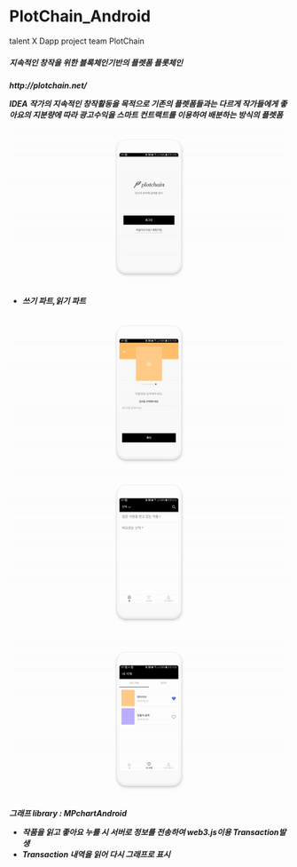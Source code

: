 # PlotChain_Android
talent X Dapp project team PlotChain


<h5>지속적인 창작을 위한 블록체인기반의 플렛폼 플롯체인<h5>

<p>http://plotchain.net/</p>
<div>IDEA 
 작가의 지속적인 창작활동을 목적으로 기존의 플렛폼들과는 다르게 작가들에게 좋아요의 지분량에 따라 광고수익을 스마트 컨트랙트를 이용하여 배분하는 방식의 플렛폼</div>

![](./image/plotchain(0-19).gif)

- 쓰기 파트,읽기 파트

![](./image/plotchain_writing_part.gif)
![](./image/plotchaing_reading_part.gif)

![](./image/plotchain_graph_part.gif)

그래프 library : MPchartAndroid
 - 작품을 읽고 좋아요 누를 시 서버로 정보를 전송하여 web3.js이용 Transaction발생
 - Transaction 내역을 읽어 다시 그래프로 표시
